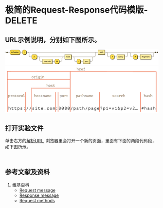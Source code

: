 # 极简的Request-Response代码模版-DELETE

## URL示例说明，分别如下图所示。

![](/images/章8-理解网站开发的重要功能/解析URL/url说明1.png)
![](/images/章8-理解网站开发的重要功能/解析URL/url说明2.png)

## 打开实验文件

单击右方的[解析URL](https://codepen.io/quanbinn/pen/GRomwLe), 浏览器里会打开一个新的页面，里面有下面的两段代码段，如下图所示。

```html

```

```javascript

```

## 参考文献及资料

1. 维基百科
	- [Request message](https://en.wikipedia.org/wiki/Hypertext_Transfer_Protocol#Request_message) 
	- [Response message](https://en.wikipedia.org/wiki/Hypertext_Transfer_Protocol#Response_message)
	- [Request methods](https://en.wikipedia.org/wiki/Hypertext_Transfer_Protocol#Request_methods)  


